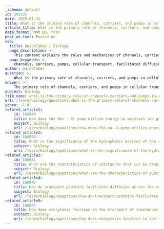 ```yaml
---
_schema: default
id: 166935
date: 2025-01-31
title: What is the primary role of channels, carriers, and pumps in cellular transport?
article_title: What is the primary role of channels, carriers, and pumps in cellular transport?
date_format: MMM DD, YYYY
post_on_text: Posted on
seo:
  title: QuickTakes | Biology
  page_description: >-
    This content explains the roles and mechanisms of channels, carriers, and pumps in cellular transport, highlighting their importance in maintaining cellular homeostasis and facilitating the movement of substances across the cell membrane.
  page_keywords: >-
    channels, carriers, pumps, cellular transport, facilitated diffusion, active transport, cell membrane, homeostasis, ion transport, sodium-potassium pump, passive transport, nutrient uptake, waste removal, membrane protein
author: QuickTakes
question: >-
    What is the primary role of channels, carriers, and pumps in cellular transport?
answer: >-
    The primary role of channels, carriers, and pumps in cellular transport is to facilitate the movement of substances across the cell membrane, which is crucial for maintaining cellular homeostasis and function. Each of these transport mechanisms operates differently and serves distinct purposes:\n\n### 1. Channels\n- **Function**: Channels are integral membrane proteins that form pores in the membrane, allowing specific ions or small molecules to pass through. They facilitate **facilitated diffusion**, which is a type of passive transport that does not require energy.\n- **Mechanism**: Channels are selective, meaning they allow only certain ions or molecules to pass based on size and charge. For example, ion channels permit the passage of ions like Na+, K+, Ca2+, and Cl-.\n\n### 2. Carriers\n- **Function**: Carrier proteins bind to specific molecules and undergo a conformational change to transport the bound substance across the membrane. This can occur in both passive and active transport.\n- **Mechanism**: In **facilitated diffusion**, carriers transport substances down their concentration gradient without energy input. In **active transport**, carriers move substances against their concentration gradient, which requires energy, often derived from ATP.\n\n### 3. Pumps\n- **Function**: Pumps are specialized transport proteins that actively move ions or molecules against their concentration gradient, utilizing energy in the form of ATP.\n- **Example**: The **sodium-potassium pump (Na+/K+ pump)** is a well-known example that transports Na+ out of the cell and K+ into the cell, maintaining the electrochemical gradient essential for various cellular processes.\n\n### Summary of Transport Mechanisms\n- **Passive Transport**: Includes facilitated diffusion through channels and carriers, where substances move down their concentration gradient without energy expenditure.\n- **Active Transport**: Involves pumps that move substances against their concentration gradient, requiring energy input.\n\n### Importance in Cellular Function\nThe roles of channels, carriers, and pumps are vital for:\n- Regulating ion concentrations and membrane potential.\n- Facilitating nutrient uptake and waste removal.\n- Maintaining osmotic balance and overall cellular homeostasis.\n\nIn conclusion, channels, carriers, and pumps are essential components of the cellular transport system, enabling the selective and efficient movement of substances across the hydrophobic barrier of cell membranes.
subject: Biology
file_name: what-is-the-primary-role-of-channels-carriers-and-pumps-in-cellular-transport.md
url: /learn/biology/questions/what-is-the-primary-role-of-channels-carriers-and-pumps-in-cellular-transport
score: -1.0
related_article1:
    id: 166948
    title: How does the Na+ - K+ pump utilize energy to maintain ion gradients in cells?
    subject: Biology
    url: /learn/biology/questions/how-does-the-na--k-pump-utilize-energy-to-maintain-ion-gradients-in-cells
related_article2:
    id: 166949
    title: What is the significance of the hydrophobic barrier of the cell membrane in relation to ion and polar molecule transport?
    subject: Biology
    url: /learn/biology/questions/what-is-the-significance-of-the-hydrophobic-barrier-of-the-cell-membrane-in-relation-to-ion-and-polar-molecule-transport
related_article3:
    id: 166941
    title: What are the characteristics of substances that can be transported via simple diffusion?
    subject: Biology
    url: /learn/biology/questions/what-are-the-characteristics-of-substances-that-can-be-transported-via-simple-diffusion
related_article4:
    id: 166942
    title: How do transport proteins facilitate diffusion across the cell membrane?
    subject: Biology
    url: /learn/biology/questions/how-do-transport-proteins-facilitate-diffusion-across-the-cell-membrane
related_article5:
    id: 166944
    title: How does exocytosis function in the transport of substances out of the cell?
    subject: Biology
    url: /learn/biology/questions/how-does-exocytosis-function-in-the-transport-of-substances-out-of-the-cell
---
```


&nbsp;